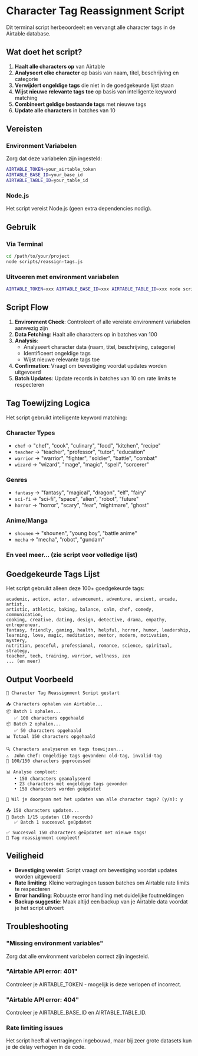 # Character Tag Reassignment Script

Dit terminal script herbeoordeelt en vervangt alle character tags in de Airtable database.

## Wat doet het script?

1. **Haalt alle characters op** van Airtable
2. **Analyseert elke character** op basis van naam, titel, beschrijving en categorie
3. **Verwijdert ongeldige tags** die niet in de goedgekeurde lijst staan
4. **Wijst nieuwe relevante tags toe** op basis van intelligente keyword matching
5. **Combineert geldige bestaande tags** met nieuwe tags
6. **Update alle characters** in batches van 10

## Vereisten

### Environment Variabelen
Zorg dat deze variabelen zijn ingesteld:
```bash
AIRTABLE_TOKEN=your_airtable_token
AIRTABLE_BASE_ID=your_base_id
AIRTABLE_TABLE_ID=your_table_id
```

### Node.js
Het script vereist Node.js (geen extra dependencies nodig).

## Gebruik

### Via Terminal
```bash
cd /path/to/your/project
node scripts/reassign-tags.js
```

### Uitvoeren met environment variabelen
```bash
AIRTABLE_TOKEN=xxx AIRTABLE_BASE_ID=xxx AIRTABLE_TABLE_ID=xxx node scripts/reassign-tags.js
```

## Script Flow

1. **Environment Check**: Controleert of alle vereiste environment variabelen aanwezig zijn
2. **Data Fetching**: Haalt alle characters op in batches van 100
3. **Analysis**: 
   - Analyseert character data (naam, titel, beschrijving, categorie)
   - Identificeert ongeldige tags
   - Wijst nieuwe relevante tags toe
4. **Confirmation**: Vraagt om bevestiging voordat updates worden uitgevoerd
5. **Batch Updates**: Update records in batches van 10 om rate limits te respecteren

## Tag Toewijzing Logica

Het script gebruikt intelligente keyword matching:

### Character Types
- `chef` → "chef", "cook", "culinary", "food", "kitchen", "recipe"
- `teacher` → "teacher", "professor", "tutor", "education" 
- `warrior` → "warrior", "fighter", "soldier", "battle", "combat"
- `wizard` → "wizard", "mage", "magic", "spell", "sorcerer"

### Genres
- `fantasy` → "fantasy", "magical", "dragon", "elf", "fairy"
- `sci-fi` → "sci-fi", "space", "alien", "robot", "future"
- `horror` → "horror", "scary", "fear", "nightmare", "ghost"

### Anime/Manga
- `shounen` → "shounen", "young boy", "battle anime"
- `mecha` → "mecha", "robot", "gundam"

### En veel meer... (zie script voor volledige lijst)

## Goedgekeurde Tags Lijst

Het script gebruikt alleen deze 100+ goedgekeurde tags:

```
academic, action, actor, advancement, adventure, ancient, arcade, artist, 
artistic, athletic, baking, balance, calm, chef, comedy, communication, 
cooking, creative, dating, design, detective, drama, empathy, entrepreneur,
fantasy, friendly, gaming, health, helpful, horror, humor, leadership,
learning, love, magic, meditation, mentor, modern, motivation, mystery,
nutrition, peaceful, professional, romance, science, spiritual, strategy,
teacher, tech, training, warrior, wellness, zen
... (en meer)
```

## Output Voorbeeld

```
🚀 Character Tag Reassignment Script gestart

📥 Characters ophalen van Airtable...
📦 Batch 1 ophalen...
   ✅ 100 characters opgehaald
📦 Batch 2 ophalen...
   ✅ 50 characters opgehaald
📊 Totaal 150 characters opgehaald

🔍 Characters analyseren en tags toewijzen...
⚠️  John Chef: Ongeldige tags gevonden: old-tag, invalid-tag
🔄 100/150 characters geprocessed

📊 Analyse compleet:
   • 150 characters geanalyseerd
   • 23 characters met ongeldige tags gevonden
   • 150 characters worden geüpdatet

🤔 Wil je doorgaan met het updaten van alle character tags? (y/n): y

📤 150 characters updaten...
📝 Batch 1/15 updaten (10 records)
   ✅ Batch 1 succesvol geüpdatet

✅ Succesvol 150 characters geüpdatet met nieuwe tags!
🎉 Tag reassignment compleet!
```

## Veiligheid

- **Bevestiging vereist**: Script vraagt om bevestiging voordat updates worden uitgevoerd
- **Rate limiting**: Kleine vertragingen tussen batches om Airtable rate limits te respecteren
- **Error handling**: Robuuste error handling met duidelijke foutmeldingen
- **Backup suggestie**: Maak altijd een backup van je Airtable data voordat je het script uitvoert

## Troubleshooting

### "Missing environment variables"
Zorg dat alle environment variabelen correct zijn ingesteld.

### "Airtable API error: 401"
Controleer je AIRTABLE_TOKEN - mogelijk is deze verlopen of incorrect.

### "Airtable API error: 404" 
Controleer je AIRTABLE_BASE_ID en AIRTABLE_TABLE_ID.

### Rate limiting issues
Het script heeft al vertragingen ingebouwd, maar bij zeer grote datasets kun je de delay verhogen in de code.